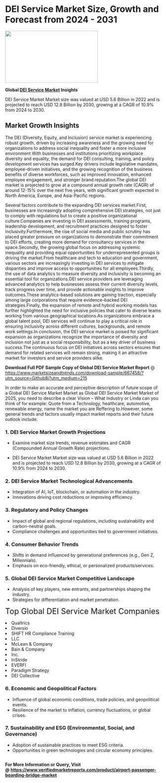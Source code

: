 <H1>DEI Service Market Size, Growth and Forecast from 2024 - 2031</H1><img class="aligncenter size-medium wp-image-584254" src="https://thirdeyenews.in/wp-content/uploads/2024/09/Global-Market-Research-300x168.jpeg" alt="" width="300" height="168" /><p><strong>Global&nbsp;<a href="https://www.marketsizeandtrends.com/download-sample/667458/?utm_source=Github8j?utm_medium=215">DEI Service Market</a> Insights</strong></p><p>DEI Service Market Market size was valued at USD 5.6 Billion in 2022 and is projected to reach USD 12.8 Billion by 2030, growing at a CAGR of 10.9% from 2024 to 2030.</p><p><h2>Market Growth Insights</h2> <p>The DEI (Diversity, Equity, and Inclusion) service market is experiencing robust growth, driven by increasing awareness and the growing need for organizations to address social inequality and foster a more inclusive environment.With businesses and institutions prioritizing workplace diversity and equality, the demand for DEI consulting, training, and policy development services has surged.Key drivers include legislative mandates, employee-driven initiatives, and the growing recognition of the business benefits of diverse workforces, such as improved innovation, enhanced employee engagement, and stronger brand reputation.The global DEI market is projected to grow at a compound annual growth rate (CAGR) of around 12-15% over the next five years, with significant growth expected in North America, Europe, and Asia-Pacific regions.</p> <p>Several factors contribute to the expanding DEI services market.First, businesses are increasingly adopting comprehensive DEI strategies, not just to comply with regulations but to create a positive organizational culture.Companies are investing in DEI assessments, training programs, leadership development, and recruitment practices designed to foster inclusivity.Furthermore, the rise of social media and public scrutiny has placed greater pressure on organizations to demonstrate their commitment to DEI efforts, creating more demand for consultancy services in the space.Secondly, the growing global focus on addressing systemic inequality and providing equal opportunities for underrepresented groups is driving the market.From healthcare and tech to education and government, various sectors are increasingly investing in DEI services to mitigate disparities and improve access to opportunities for all employees.Thirdly, the use of data analytics to measure diversity and inclusivity is becoming an essential tool for organizations.DEI service providers are leveraging advanced analytics to help businesses assess their current diversity levels, track progress over time, and provide actionable insights to improve outcomes.These analytics-based solutions are gaining traction, especially among large corporations that require evidence-backed DEI strategies.Finally, the expansion of remote and hybrid working models has further highlighted the need for inclusive policies that cater to diverse teams working from various geographical locations.As organizations embrace a global talent pool, DEI services will continue to play a critical role in ensuring inclusivity across different cultures, backgrounds, and remote work settings.In conclusion, the DEI service market is poised for significant expansion as organizations recognize the importance of diversity and inclusion not just as a social responsibility, but as a key driver of business success.The continuous focus on DEI initiatives across sectors ensures that demand for related services will remain strong, making it an attractive market for investors and service providers alike.</p> <p><span class=""><strong>Download Full PDF Sample Copy of Global DEI Service Market Report</strong> @ <a href="https://www.marketsizeandtrends.com/download-sample/667458/?utm_source=Github8j?utm_medium=215" target="_blank">https://www.marketsizeandtrends.com/download-sample/667458/?utm_source=Github8j?utm_medium=215</a></span></p><p>In order to make an accurate and perceptive description of future scope of a Global&nbsp;DEI Service Market Market as Global&nbsp;DEI Service Market Market of 2025, you need to describe a clear Vision &ndash; What Industry or Linda can you think of for example: Quote from a Technology, healthcare, automotive, renewable energy, name the market you are Reffering to.However, some general trends and factors usually impact market reports and their future outlook include:</p><h3>1.&nbsp;<strong>DEI Service Market Growth Projections</strong></h3><ul><li>Examine market size trends, revenue estimates and CAGR (Compounded Annual Growth Rate) projections.</li><li><p>DEI Service Market Market size was valued at USD 5.6 Billion in 2022 and is projected to reach USD 12.8 Billion by 2030, growing at a CAGR of 10.9% from 2024 to 2030.</p></li></ul><h3>2.&nbsp;<strong>DEI Service Market Technological Advancements</strong></h3><ul><li>Integration of AI, IoT, blockchain, or automation in the industry.</li><li>Innovations driving cost reductions or improving efficiency.</li></ul><h3>3.&nbsp;<strong>Regulatory and Policy Changes</strong></h3><ul><li>Impact of global and regional regulations, including sustainability and carbon-neutral goals.</li><li>Compliance challenges and opportunities tied to government initiatives.</li></ul><h3>4.&nbsp;<strong>Consumer Behavior Trends</strong></h3><ul><li>Shifts in demand influenced by generational preferences (e.g., Gen Z, Millennials).</li><li>Emphasis on eco-friendly, ethical, or personalized products/services.</li></ul><h3>5.&nbsp;<strong>Global DEI Service Market Competitive Landscape</strong></h3><ul><li>Analysis of key players, new entrants, and partnerships shaping the industry.</li><li>Strategies for differentiation and market penetration.</li></ul><p data-pm-slice="1 1 []"><span style="color: inherit; font-family: inherit; font-size: 25px;">Top Global DEI Service Market Companies</span></p><div class="" data-test-id=""><p><li>Qualtrics</li><li> Diversio</li><li> SHIFT HR Compliance Training</li><li> LLC</li><li> McLean & Company</li><li> Bain & Company</li><li> Inc.</li><li> InStride</li><li> EVERFI</li><li> Paradigm Strategy</li><li> DEI Collective</li></p></div><h3>6.&nbsp;<strong>Economic and Geopolitical Factors</strong></h3><ul><li>Influence of global economic conditions, trade policies, and geopolitical events.</li><li>Resilience of the market to inflation, currency fluctuations, or global crises.</li></ul><h3>7.&nbsp;<strong>Sustainability and ESG (Environmental, Social, and Governance)</strong></h3><ul><li>Adoption of sustainable practices to meet ESG criteria.</li><li>Opportunities in green technologies and circular economy principles.</li></ul><h2><strong style="font-size: 14px;">For More Information or Query, Visit @&nbsp;</strong><a style="background-color: #ffffff; font-size: 14px;" href="https://www.marketsizeandtrends.com/report/dei-service-market/" target="_blank">https://www.verifiedmarketreports.com/product/airport-passenger-boarding-bridge-market</a></h2>